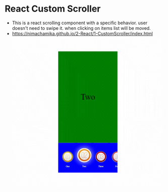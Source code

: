 # React Custom Scroller

- This is a react scrolling component with a specific behavior. user doesn't need to swipe it. when clicking on items list will be moved.
- https://nimachamika.github.io/2-React/1-CustomScroller/index.html
  ![](https://github.com/NimaChamika/Custom-Scroller/blob/master/scroller.gif)
